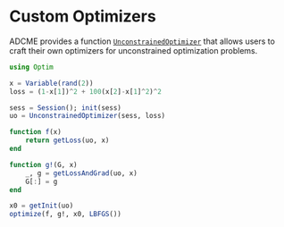 # Custom Optimizers

ADCME provides a function [`UnconstrainedOptimizer`](@ref) that allows users to craft their own optimizers for unconstrained optimization problems. 

```julia
using Optim 

x = Variable(rand(2))
loss = (1-x[1])^2 + 100(x[2]-x[1]^2)^2

sess = Session(); init(sess)
uo = UnconstrainedOptimizer(sess, loss)

function f(x)
    return getLoss(uo, x)
end

function g!(G, x)
    _, g = getLossAndGrad(uo, x)
    G[:] = g  
end

x0 = getInit(uo)
optimize(f, g!, x0, LBFGS())
```